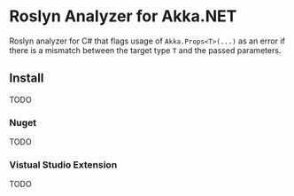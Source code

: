 # Roslyn Analyzer for Akka.NET
Roslyn analyzer for C# that flags usage of `Akka.Props<T>(...)` as an error if there is a mismatch between the target type `T` and the passed parameters.

## Install
TODO

### Nuget
TODO

### Vistual Studio Extension
TODO
